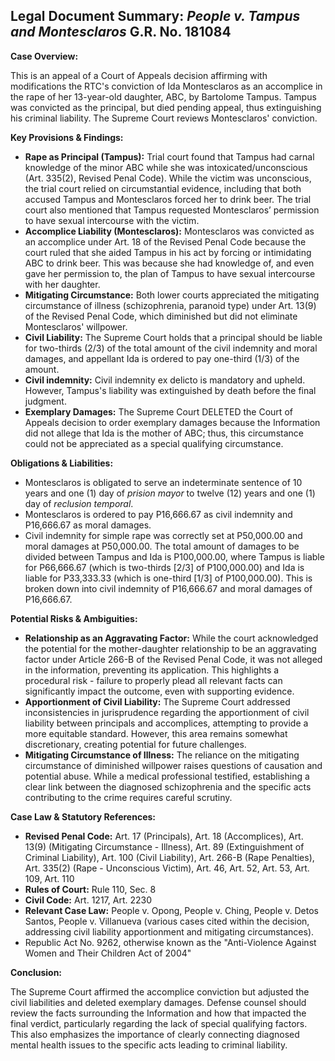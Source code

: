 ## Legal Document Summary: *People v. Tampus and Montesclaros* G.R. No. 181084

**Case Overview:**

This is an appeal of a Court of Appeals decision affirming with modifications the RTC's conviction of Ida Montesclaros as an accomplice in the rape of her 13-year-old daughter, ABC, by Bartolome Tampus. Tampus was convicted as the principal, but died pending appeal, thus extinguishing his criminal liability. The Supreme Court reviews Montesclaros' conviction.

**Key Provisions & Findings:**

*   **Rape as Principal (Tampus):** Trial court found that Tampus had carnal knowledge of the minor ABC while she was intoxicated/unconscious (Art. 335(2), Revised Penal Code). While the victim was unconscious, the trial court relied on circumstantial evidence, including that both accused Tampus and Montesclaros forced her to drink beer. The trial court also mentioned that Tampus requested Montesclaros’ permission to have sexual intercourse with the victim.
*   **Accomplice Liability (Montesclaros):** Montesclaros was convicted as an accomplice under Art. 18 of the Revised Penal Code because the court ruled that she aided Tampus in his act by forcing or intimidating ABC to drink beer. This was because she had knowledge of, and even gave her permission to, the plan of Tampus to have sexual intercourse with her daughter.
*   **Mitigating Circumstance:** Both lower courts appreciated the mitigating circumstance of illness (schizophrenia, paranoid type) under Art. 13(9) of the Revised Penal Code, which diminished but did not eliminate Montesclaros' willpower.
*   **Civil Liability:** The Supreme Court holds that a principal should be liable for two-thirds (2/3) of the total amount of the civil indemnity and moral damages, and appellant Ida is ordered to pay one-third (1/3) of the amount.
*   **Civil indemnity:** Civil indemnity ex delicto is mandatory and upheld. However, Tampus's liability was extinguished by death before the final judgment.
*   **Exemplary Damages:** The Supreme Court DELETED the Court of Appeals decision to order exemplary damages because the Information did not allege that Ida is the mother of ABC; thus, this circumstance could not be appreciated as a special qualifying circumstance.

**Obligations & Liabilities:**

*   Montesclaros is obligated to serve an indeterminate sentence of 10 years and one (1) day of *prision mayor* to twelve (12) years and one (1) day of *reclusion temporal*.
*   Montesclaros is ordered to pay P16,666.67 as civil indemnity and P16,666.67 as moral damages.
*   Civil indemnity for simple rape was correctly set at P50,000.00 and moral damages at P50,000.00. The total amount of damages to be divided between Tampus and Ida is P100,000.00, where Tampus is liable for P66,666.67 (which is two-thirds [2/3] of P100,000.00) and Ida is liable for P33,333.33 (which is one-third [1/3] of P100,000.00). This is broken down into civil indemnity of P16,666.67 and moral damages of P16,666.67.

**Potential Risks & Ambiguities:**

*   **Relationship as an Aggravating Factor:** While the court acknowledged the potential for the mother-daughter relationship to be an aggravating factor under Article 266-B of the Revised Penal Code, it was not alleged in the information, preventing its application. This highlights a procedural risk - failure to properly plead all relevant facts can significantly impact the outcome, even with supporting evidence.
*   **Apportionment of Civil Liability:** The Supreme Court addressed inconsistencies in jurisprudence regarding the apportionment of civil liability between principals and accomplices, attempting to provide a more equitable standard. However, this area remains somewhat discretionary, creating potential for future challenges.
*   **Mitigating Circumstance of Illness:** The reliance on the mitigating circumstance of diminished willpower raises questions of causation and potential abuse. While a medical professional testified, establishing a clear link between the diagnosed schizophrenia and the specific acts contributing to the crime requires careful scrutiny.

**Case Law & Statutory References:**

*   **Revised Penal Code:** Art. 17 (Principals), Art. 18 (Accomplices), Art. 13(9) (Mitigating Circumstance - Illness), Art. 89 (Extinguishment of Criminal Liability), Art. 100 (Civil Liability), Art. 266-B (Rape Penalties), Art. 335(2) (Rape - Unconscious Victim), Art. 46, Art. 52, Art. 53, Art. 109, Art. 110
*   **Rules of Court:** Rule 110, Sec. 8
*   **Civil Code:** Art. 1217, Art. 2230
*   **Relevant Case Law:** People v. Opong, People v. Ching, People v. Detos Santos, People v. Villanueva (various cases cited within the decision, addressing civil liability apportionment and mitigating circumstances).
* Republic Act No. 9262, otherwise known as the "Anti-Violence Against Women and Their Children Act of 2004"

**Conclusion:**

The Supreme Court affirmed the accomplice conviction but adjusted the civil liabilities and deleted exemplary damages. Defense counsel should review the facts surrounding the Information and how that impacted the final verdict, particularly regarding the lack of special qualifying factors. This also emphasizes the importance of clearly connecting diagnosed mental health issues to the specific acts leading to criminal liability.

